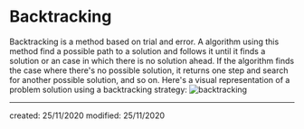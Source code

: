 # Backtracking
Backtracking is a method based on trial and error. A algorithm using this method find a possible path to a solution and follows it until it finds a solution or an case in which there is no solution ahead. If the algorithm finds the case where there's no possible solution, it returns one step and search for another possible solution, and so on.
Here's a visual representation of a problem solution using a backtracking strategy:
![backtracking](backtracking.png)

---

created: 25/11/2020
modified: 25/11/2020